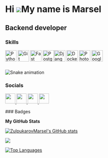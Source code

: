 Hi ![](https://user-images.githubusercontent.com/18350557/176309783-0785949b-9127-417c-8b55-ab5a4333674e.gif)My name is Marsel
==============================================================================================================================

Backend developer
-----------------

### Skills


<p align="left">
<a href="https://www.python.org/" target="_blank" rel="noreferrer"><img src="https://raw.githubusercontent.com/danielcranney/readme-generator/main/public/icons/skills/python-colored.svg" width="36" height="36" alt="Python" /></a> <a href="https://git-scm.com/" target="_blank" rel="noreferrer"><img src="https://raw.githubusercontent.com/danielcranney/readme-generator/main/public/icons/skills/git-colored.svg" width="36" height="36" alt="Git" /></a> <a href="https://fastapi.tiangolo.com/" target="_blank" rel="noreferrer"><img src="https://raw.githubusercontent.com/danielcranney/readme-generator/main/public/icons/skills/fastapi-colored.svg" width="36" height="36" alt="Fast API" /></a> <a href="https://www.postgresql.org/" target="_blank" rel="noreferrer"><img src="https://raw.githubusercontent.com/danielcranney/readme-generator/main/public/icons/skills/postgresql-colored.svg" width="36" height="36" alt="PostgreSQL" /></a><a href="https://www.djangoproject.com/" target="_blank" rel="noreferrer"><img src="https://raw.githubusercontent.com/danielcranney/readme-generator/main/public/icons/skills/django-colored.svg" width="36" height="36" alt="Django" /></a> <a href="https://www.docker.com/" target="_blank" rel="noreferrer"><img src="https://raw.githubusercontent.com/danielcranney/readme-generator/main/public/icons/skills/docker-colored.svg" width="36" height="36" alt="Docker" /></a> <a href="https://www.adobe.com/uk/products/photoshop.html" target="_blank" rel="noreferrer"><img src="https://raw.githubusercontent.com/danielcranney/readme-generator/main/public/icons/skills/photoshop-colored.svg" width="36" height="36" alt="Photoshop" /></a> <a href="https://cloud.google.com/" target="_blank" rel="noreferrer"><img src="https://raw.githubusercontent.com/danielcranney/readme-generator/main/public/icons/skills/googlecloud-colored.svg" width="36" height="36" alt="Google Cloud" /> </a>
</p>

### 
<img src="https://profile-readme-generator.com/assets/snake.svg" alt="Snake animation" />


### Socials
<p align="left"> <a href="https://www.github.com/MarselZulpukarov" target="_blank" rel="noreferrer"> <picture> <source media="(prefers-color-scheme: dark)" srcset="https://raw.githubusercontent.com/danielcranney/readme-generator/main/public/icons/socials/github-dark.svg" /> <source media="(prefers-color-scheme: light)" srcset="https://raw.githubusercontent.com/danielcranney/readme-generator/main/public/icons/socials/github.svg" /> <img src="https://raw.githubusercontent.com/danielcranney/readme-generator/main/public/icons/socials/github.svg" width="32" height="32" /> </picture> </a>
  <a href="https://t.me/Marsel_Zulpukarov" target="_blank" rel="noreferrer">
    <img src="https://th.bing.com/th/id/OIG2.LLsp04UbR7GuN6Tqi9SE?w=1024&h=1024&rs=1&pid=ImgDetMain" width="32" height="32" />
  </a>
    
  <a href="https://discord.com/users/mars161206" target="_blank" rel="noreferrer">
    <img src="https://raw.githubusercontent.com/danielcranney/readme-generator/main/public/icons/socials/discord.svg" width="32" height="32" />
  </a>
  
  <a href="https://www.instagram.com/_zulpukarov_06/" target="_blank" rel="noreferrer">
    <img src="https://raw.githubusercontent.com/danielcranney/readme-generator/main/public/icons/socials/instagram.svg" width="32" height="32" />
  </a>
</p> 
### Badges

<b>My GitHub Stats</b>

<a href="http://www.github.com/ZulpukarovMarsel"><img src="https://github-readme-stats.vercel.app/api?username=ZulpukarovMarsel&show_icons=true&hide=&count_private=true&title_color=22c55e&text_color=ef4444&icon_color=0891b2&bg_color=0f172a&hide_border=true&show_icons=true" alt="ZulpukarovMarsel's GitHub stats" /></a>

<a href="http://www.github.com/ZulpukarovMarsel"><img src="https://github-readme-streak-stats.herokuapp.com/?user=ZulpukarovMarsel&stroke=ef4444&background=0f172a&ring=22c55e&fire=22c55e&currStreakNum=ef4444&currStreakLabel=22c55e&sideNums=ef4444&sideLabels=ef4444&dates=ef4444&hide_border=true" /></a>

<a href="https://github.com/ZulpukarovMarsel" align="left"><img src="https://github-readme-stats.vercel.app/api/top-langs/?username=ZulpukarovMarsel&langs_count=10&title_color=22c55e&text_color=ef4444&icon_color=0891b2&bg_color=0f172a&hide_border=true&locale=en&custom_title=Top%20%Languages" alt="Top Languages" /></a>

